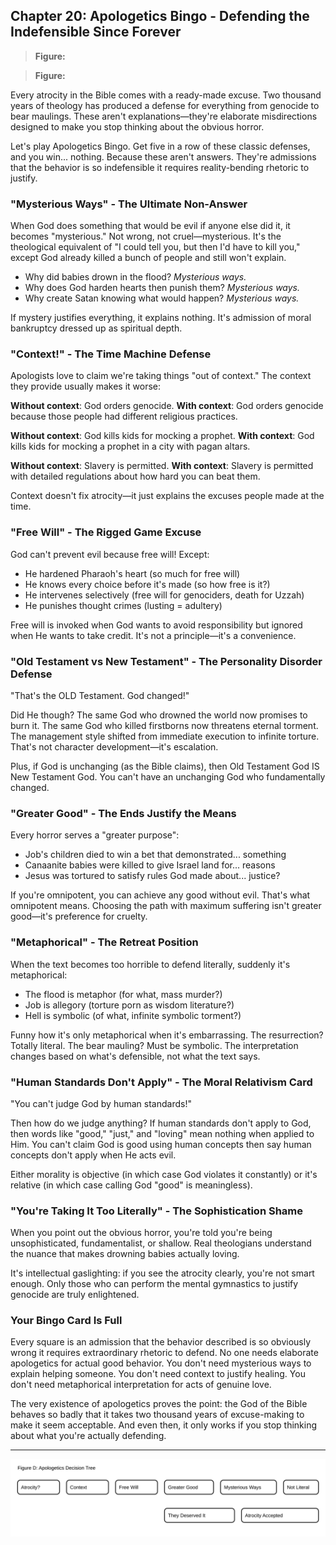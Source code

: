 ## Chapter 20: Apologetics Bingo - Defending the Indefensible Since Forever

> **Figure:**



> **Figure:**



Every atrocity in the Bible comes with a ready-made excuse. Two thousand years of theology has produced a defense for everything from genocide to bear maulings. These aren't explanations—they're elaborate misdirections designed to make you stop thinking about the obvious horror.

Let's play Apologetics Bingo. Get five in a row of these classic defenses, and you win... nothing. Because these aren't answers. They're admissions that the behavior is so indefensible it requires reality-bending rhetoric to justify.

### "Mysterious Ways" - The Ultimate Non-Answer

When God does something that would be evil if anyone else did it, it becomes "mysterious." Not wrong, not cruel—mysterious. It's the theological equivalent of "I could tell you, but then I'd have to kill you," except God already killed a bunch of people and still won't explain.

- Why did babies drown in the flood? *Mysterious ways.*
- Why does God harden hearts then punish them? *Mysterious ways.*
- Why create Satan knowing what would happen? *Mysterious ways.*

If mystery justifies everything, it explains nothing. It's admission of moral bankruptcy dressed up as spiritual depth.

### "Context!" - The Time Machine Defense

Apologists love to claim we're taking things "out of context." The context they provide usually makes it worse:

**Without context**: God orders genocide.
**With context**: God orders genocide because those people had different religious practices.

**Without context**: God kills kids for mocking a prophet.
**With context**: God kills kids for mocking a prophet in a city with pagan altars.

**Without context**: Slavery is permitted.
**With context**: Slavery is permitted with detailed regulations about how hard you can beat them.

Context doesn't fix atrocity—it just explains the excuses people made at the time.

### "Free Will" - The Rigged Game Excuse

God can't prevent evil because free will! Except:

- He hardened Pharaoh's heart (so much for free will)
- He knows every choice before it's made (so how free is it?)
- He intervenes selectively (free will for genociders, death for Uzzah)
- He punishes thought crimes (lusting = adultery)

Free will is invoked when God wants to avoid responsibility but ignored when He wants to take credit. It's not a principle—it's a convenience.

### "Old Testament vs New Testament" - The Personality Disorder Defense

"That's the OLD Testament. God changed!"

Did He though? The same God who drowned the world now promises to burn it. The same God who killed firstborns now threatens eternal torment. The management style shifted from immediate execution to infinite torture. That's not character development—it's escalation.

Plus, if God is unchanging (as the Bible claims), then Old Testament God IS New Testament God. You can't have an unchanging God who fundamentally changed.

### "Greater Good" - The Ends Justify the Means

Every horror serves a "greater purpose":

- Job's children died to win a bet that demonstrated... something
- Canaanite babies were killed to give Israel land for... reasons
- Jesus was tortured to satisfy rules God made about... justice?

If you're omnipotent, you can achieve any good without evil. That's what omnipotent means. Choosing the path with maximum suffering isn't greater good—it's preference for cruelty.

### "Metaphorical" - The Retreat Position

When the text becomes too horrible to defend literally, suddenly it's metaphorical:

- The flood is metaphor (for what, mass murder?)
- Job is allegory (torture porn as wisdom literature?)
- Hell is symbolic (of what, infinite symbolic torment?)

Funny how it's only metaphorical when it's embarrassing. The resurrection? Totally literal. The bear mauling? Must be symbolic. The interpretation changes based on what's defensible, not what the text says.

### "Human Standards Don't Apply" - The Moral Relativism Card

"You can't judge God by human standards!"

Then how do we judge anything? If human standards don't apply to God, then words like "good," "just," and "loving" mean nothing when applied to Him. You can't claim God is good using human concepts then say human concepts don't apply when He acts evil.

Either morality is objective (in which case God violates it constantly) or it's relative (in which case calling God "good" is meaningless).

### "You're Taking It Too Literally" - The Sophistication Shame

When you point out the obvious horror, you're told you're being unsophisticated, fundamentalist, or shallow. Real theologians understand the nuance that makes drowning babies actually loving.

It's intellectual gaslighting: if you see the atrocity clearly, you're not smart enough. Only those who can perform the mental gymnastics to justify genocide are truly enlightened.

### Your Bingo Card Is Full

Every square is an admission that the behavior described is so obviously wrong it requires extraordinary rhetoric to defend. No one needs elaborate apologetics for actual good behavior. You don't need mysterious ways to explain helping someone. You don't need context to justify healing. You don't need metaphorical interpretation for acts of genuine love.

The very existence of apologetics proves the point: the God of the Bible behaves so badly that it takes two thousand years of excuse-making to make it seem acceptable. And even then, it only works if you stop thinking about what you're actually defending.

---

![Figure D — Apologetics Decision Tree](../../figures/figure_D_apologetics_decision_tree.svg)

